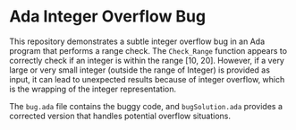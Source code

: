 # Ada Integer Overflow Bug
This repository demonstrates a subtle integer overflow bug in an Ada program that performs a range check.  The `Check_Range` function appears to correctly check if an integer is within the range [10, 20]. However, if a very large or very small integer (outside the range of Integer) is provided as input, it can lead to unexpected results because of integer overflow, which is the wrapping of the integer representation. 

The `bug.ada` file contains the buggy code, and `bugSolution.ada` provides a corrected version that handles potential overflow situations.